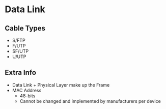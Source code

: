 # Data Link
## Cable Types
- S/FTP
- F/UTP
- SF/UTP
- U/UTP

## Extra Info
- Data Link + Physical Layer make up the Frame
- MAC Address
	- 48-bits
	- Cannot be changed and implemented by manufacturers per device

